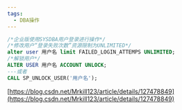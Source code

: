 ```yaml
---
tags:
  - DBA操作
---
```


```sql
/*企业版使用SYSDBA用户登录进行操作*/
/*修改用户“登录失败次数”资源限制为UNLIMITED*/
alter user 用户名 limit FAILED_LOGIN_ATTEMPS UNLIMITED;
/*解锁用户*/
ALTER USER 用户名 ACCOUNT UNLOCK;
---或者
CALL SP_UNLOCK_USER('用户名');

```
[https://blog.csdn.net/Mrkill123/article/details/127478849](https://blog.csdn.net/Mrkill123/article/details/127478849)
